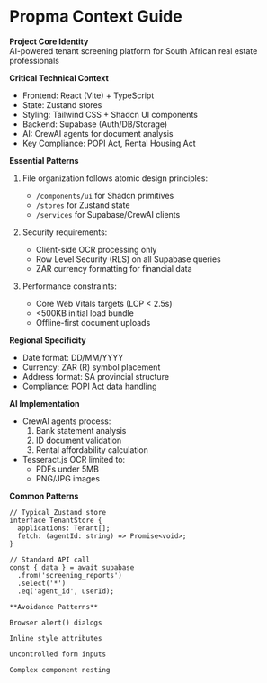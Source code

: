 # Propma Context Guide

**Project Core Identity**  
AI-powered tenant screening platform for South African real estate professionals

**Critical Technical Context**

- Frontend: React (Vite) + TypeScript
- State: Zustand stores
- Styling: Tailwind CSS + Shadcn UI components
- Backend: Supabase (Auth/DB/Storage)
- AI: CrewAI agents for document analysis
- Key Compliance: POPI Act, Rental Housing Act

**Essential Patterns**

1. File organization follows atomic design principles:

   - `/components/ui` for Shadcn primitives
   - `/stores` for Zustand state
   - `/services` for Supabase/CrewAI clients

2. Security requirements:

   - Client-side OCR processing only
   - Row Level Security (RLS) on all Supabase queries
   - ZAR currency formatting for financial data

3. Performance constraints:
   - Core Web Vitals targets (LCP < 2.5s)
   - <500KB initial load bundle
   - Offline-first document uploads

**Regional Specificity**

- Date format: DD/MM/YYYY
- Currency: ZAR (R) symbol placement
- Address format: SA provincial structure
- Compliance: POPI Act data handling

**AI Implementation**

- CrewAI agents process:
  1. Bank statement analysis
  2. ID document validation
  3. Rental affordability calculation
- Tesseract.js OCR limited to:
  - PDFs under 5MB
  - PNG/JPG images

**Common Patterns**

```tsx
// Typical Zustand store
interface TenantStore {
  applications: Tenant[];
  fetch: (agentId: string) => Promise<void>;
}

// Standard API call
const { data } = await supabase
  .from('screening_reports')
  .select('*')
  .eq('agent_id', userId);

**Avoidance Patterns**

Browser alert() dialogs

Inline style attributes

Uncontrolled form inputs

Complex component nesting

```
